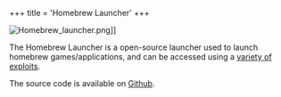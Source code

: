 +++
title = 'Homebrew Launcher'
+++

![](Homebrew_launcher.png "Homebrew_launcher.png")\]\]

The Homebrew Launcher is a open-source launcher used to launch homebrew
games/applications, and can be accessed using a [variety of
exploits](Homebrew_Exploits "wikilink").

The source code is available on
[Github](https://github.com/fincs/new-hbmenu).